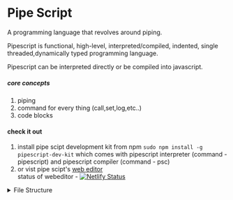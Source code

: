 # Pipe Script

A programming language that revolves around piping.

Pipescript is functional, high-level, interpreted/compiled, indented, single threaded,dynamically typed programming language.

Pipescript can be interpreted directly or be compiled into javascript.

##### core concepts

1. piping
2. command for every thing (call,set,log,etc..)
3. code blocks

#### check it out

1. install pipe scipt development kit from npm `sudo npm install -g pipescript-dev-kit` which comes with pipescript interpreter (command - pipescript) and pipescript compiler (command - psc)
2. or vist pipe scipt's [web editor](https://pipescript.netlify.app/) <br/>
   status of webeditor - [![Netlify Status](https://api.netlify.com/api/v1/badges/a22b7a82-8fd8-4f28-9ee8-af363696dc29/deploy-status)](https://app.netlify.com/sites/pipescript/deploys)

<details>
<summary>File Structure</summary>
<br>

├── build\
│   ├── pipescript.js\
│   └── psc.js\
├── common\
│   ├── process.js\
│   └── util.js\
├── compiler\
│   ├── compilation.js\
│   ├── compiler.js\
│   └── rollup.config.js\
├── config.json\
├── examples\
│   ├── diamond.pipescript\
│   ├── even_num.pipescript\
│   ├── factorial.pipescript\
│   └── fibonnaci.pipescript\
├── interpreter\
│   ├── execution.js\
│   ├── interpreter.js\
│   ├── rollup.config.js\
│   └── structure.txt\
├── LICENSE\
├── nodemon.json\
├── package.json\
├── publish.sh\
├── README.md\
├── SYNTAX.md\
├── test.js\
├── test.pipescript\
├── todo.txt
</details>
